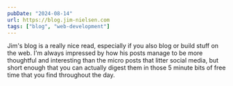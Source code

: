```yaml
---
pubDate: "2024-08-14"
url: https://blog.jim-nielsen.com
tags: ["blog", "web-development"]
---
```


Jim's blog is a really nice read, especially if you also blog or build stuff on the web. I'm always impressed by how his posts manage to be more thoughtful and interesting than the micro posts that litter social media, but short enough that you can actually digest them in those 5 minute bits of free time that you find throughout the day.
